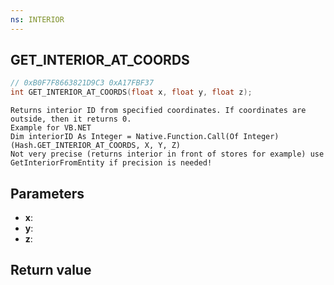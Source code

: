 ```yaml
---
ns: INTERIOR
---
```

## GET_INTERIOR_AT_COORDS

```c
// 0xB0F7F8663821D9C3 0xA17FBF37
int GET_INTERIOR_AT_COORDS(float x, float y, float z);
```

```
Returns interior ID from specified coordinates. If coordinates are outside, then it returns 0.  
Example for VB.NET  
Dim interiorID As Integer = Native.Function.Call(Of Integer)(Hash.GET_INTERIOR_AT_COORDS, X, Y, Z)
Not very precise (returns interior in front of stores for example) use GetInteriorFromEntity if precision is needed!
```

## Parameters
* **x**: 
* **y**: 
* **z**: 

## Return value
